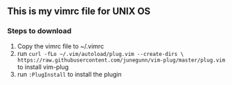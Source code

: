 ## This is my vimrc file for UNIX OS
### Steps to download       
1. Copy the vimrc file to ~/.vimrc
2. run `curl -fLo ~/.vim/autoload/plug.vim --create-dirs \
    https://raw.githubusercontent.com/junegunn/vim-plug/master/plug.vim` to install vim-plug 
3. run `:PlugInstall` to install the plugin
 
